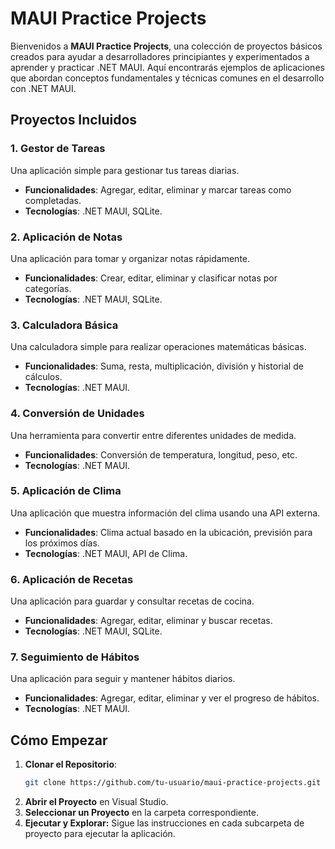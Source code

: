 # MAUI Practice Projects

Bienvenidos a **MAUI Practice Projects**, una colección de proyectos básicos creados para ayudar a desarrolladores principiantes y experimentados a aprender y practicar .NET MAUI. Aquí encontrarás ejemplos de aplicaciones que abordan conceptos fundamentales y técnicas comunes en el desarrollo con .NET MAUI.

## Proyectos Incluidos

### 1. **Gestor de Tareas**
Una aplicación simple para gestionar tus tareas diarias.
- **Funcionalidades**: Agregar, editar, eliminar y marcar tareas como completadas.
- **Tecnologías**: .NET MAUI, SQLite.

### 2. **Aplicación de Notas**
Una aplicación para tomar y organizar notas rápidamente.
- **Funcionalidades**: Crear, editar, eliminar y clasificar notas por categorías.
- **Tecnologías**: .NET MAUI, SQLite.

### 3. **Calculadora Básica**
Una calculadora simple para realizar operaciones matemáticas básicas.
- **Funcionalidades**: Suma, resta, multiplicación, división y historial de cálculos.
- **Tecnologías**: .NET MAUI.

### 4. **Conversión de Unidades**
Una herramienta para convertir entre diferentes unidades de medida.
- **Funcionalidades**: Conversión de temperatura, longitud, peso, etc.
- **Tecnologías**: .NET MAUI.

### 5. **Aplicación de Clima**
Una aplicación que muestra información del clima usando una API externa.
- **Funcionalidades**: Clima actual basado en la ubicación, previsión para los próximos días.
- **Tecnologías**: .NET MAUI, API de Clima.

### 6. **Aplicación de Recetas**
Una aplicación para guardar y consultar recetas de cocina.
- **Funcionalidades**: Agregar, editar, eliminar y buscar recetas.
- **Tecnologías**: .NET MAUI, SQLite.

### 7. **Seguimiento de Hábitos**
Una aplicación para seguir y mantener hábitos diarios.
- **Funcionalidades**: Agregar, editar, eliminar y ver el progreso de hábitos.
- **Tecnologías**: .NET MAUI.

## Cómo Empezar

1. **Clonar el Repositorio**:
   ```sh
   git clone https://github.com/tu-usuario/maui-practice-projects.git
2. **Abrir el Proyecto** en Visual Studio.
3. **Seleccionar un Proyecto** en la carpeta correspondiente.
4. **Ejecutar y Explorar:** Sigue las instrucciones en cada subcarpeta de proyecto para ejecutar la aplicación.

   
   

